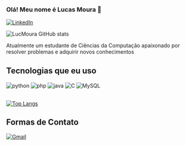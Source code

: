 

### Olá! Meu nome é Lucas Moura 🤙
[![LinkedIn](https://img.shields.io/badge/LinkedIn-0077B5?style=for-the-badge&logo=linkedin&logoColor=white)](https://www.linkedin.com/in/lucas-salles-moura/)

![LucMoura GitHub stats](https://github-readme-stats.vercel.app/api?username=LucMoura&show_icons=true&theme=dark)

Atualmente um estudante de Ciências da Computação apaixonado por resolver problemas e adquirir novos conhecimentos


## Tecnologias que eu uso
<div style = "display: inline_block"<br>
  <img align="center" alt ="python" src="https://img.shields.io/badge/Python-14354C?style=for-the-badge&logo=python&logoColor=white">
  <img align="center" alt ="php" src=	"https://img.shields.io/badge/PHP-777BB4?style=for-the-badge&logo=php&logoColor=white">
  <img align="center" alt="java" src = "https://img.shields.io/badge/Java-ED8B00?style=for-the-badge&logo=openjdk&logoColor=white">
  <img align="center" alt="C" src= "https://img.shields.io/badge/C-00599C?style=for-the-badge&logo=c&logoColor=white">
  <img align="center" alt="MySQL" src = "https://img.shields.io/badge/mysql-4479A1.svg?style=for-the-badge&logo=mysql&logoColor=white">
</div>
<br>

[![Top Langs](https://github-readme-stats.vercel.app/api/top-langs/?username=LucMoura&layout=pie)](https://github.com/anuraghazra/github-readme-stats)

## Formas de Contato

[![Gmail](https://img.shields.io/badge/Gmail-D14836?style=for-the-badge&logo=gmail&logoColor=white)](lsam.lucmoura0410@gmail.com)

